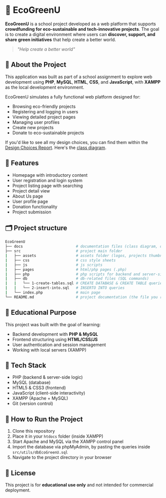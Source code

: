 # 🌱 EcoGreenU
**EcoGreenU** is a school project developed as a web platform that supports **crowdfunding for eco-sustainable and tech-innovative projects**. The goal is to create a digital environment where users can **discover, support, and share green initiatives** that help create a better world.

> _"Help create a better world"_


## 📘 About the Project
This application was built as part of a school assignment to explore web development using **PHP**, **MySQL**, **HTML**, **CSS**, and **JavaScript**, with **XAMPP** as the local development environment.

EcoGreenU simulates a fully functional web platform designed for:
- Browsing eco-friendly projects
- Registering and logging in users
- Viewing detailed project pages
- Managing user profiles
- Create new projects
- Donate to eco-sustainable projects

If you'd like to see all my design choices, you can find them within the [Design Choices Report](docs/design-choises-report.md).
Here's the [class diagram](docs/class-diagram.dia).


## 🔧 Features
- Homepage with introductory content
- User registration and login system
- Project listing page with searching
- Project detail view
- About Us page
- User profile page
- Donation functionality
- Project submission


## 🗂️ Project structure
```bash
EcoGreenU
├── docs                        # documentation files (class diagram, design choises report, etc.)
├── src                         # project main folder
|   ├── assets                  # assets folder (logos, projects thumbnail, etc.)
|   ├── css                     # css style sheets
|   ├── js                      # js scripts
|   ├── pages                   # html/php pages (.php)
|   ├── php                     # php scripts for backend and server-side logic
|   ├── db                      # db-related files (SQL commands)
|   |   └── 1-create-tables.sql # CREATE DATABASE & CREATE TABLE queries
|   |   └── 2-insert-into.sql   # INSERTO INTO queries
|   └── index.php               # main page
└── README.md                   # project documentation (the file you reading right now)
```


## 🧠 Educational Purpose
This project was built with the goal of learning:
- Backend development with **PHP & MySQL**
- Frontend structuring using **HTML/CSS/JS**
- User authentication and session management
- Working with local servers (XAMPP)


## 🧩 Tech Stack
- PHP (backend & server-side logic)
- MySQL (database)
- HTML5 & CSS3 (frontend)
- JavaScript (client-side interactivity)
- XAMPP (Apache + MySQL)
- Git (version control)


## 🚀 How to Run the Project
1. Clone this repository
2. Place it in your `htdocs` folder (inside XAMPP)
3. Start Apache and MySQL via the XAMPP control panel
4. Import the database via phpMyAdmin, by pasting the queries inside `src/utils/dbEcoGreenU.sql`
5. Navigate to the project directory in your browser


## 📃 License
This project is for **educational use only** and not intended for commercial deployment.